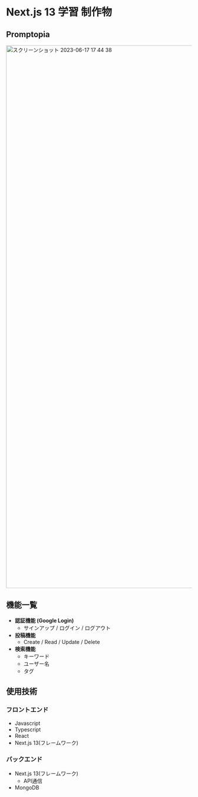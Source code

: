 # **Next.js 13 学習 制作物**

## **Promptopia**
<img width="1469" alt="スクリーンショット 2023-06-17 17 44 38" src="https://github.com/shtk0119/promptopia/assets/119676984/4c063db9-a3c4-4a21-87ea-c4ede382526d">

## **機能一覧**
- **認証機能 (Google Login)**
  - サインアップ / ログイン / ログアウト
- **投稿機能**
  - Create / Read / Update / Delete
- **検索機能**
  - キーワード
  - ユーザー名
  - タグ

## **使用技術**
### **フロントエンド**
- Javascript
- Typescript
- React
- Next.js 13(フレームワーク)

### **バックエンド**
- Next.js 13(フレームワーク)
  - API通信
- MongoDB
